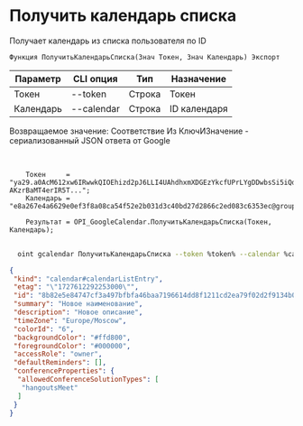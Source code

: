 ﻿---
sidebar_position: 3
---

# Получить календарь списка
 Получает календарь из списка пользователя по ID



`Функция ПолучитьКалендарьСписка(Знач Токен, Знач Календарь) Экспорт`

  | Параметр | CLI опция | Тип | Назначение |
  |-|-|-|-|
  | Токен | --token | Строка | Токен |
  | Календарь | --calendar | Строка | ID календаря |

  
  Возвращаемое значение:   Соответствие Из КлючИЗначение - сериализованный JSON ответа от Google

<br/>




```bsl title="Пример кода"
    Токен     = "ya29.a0AcM612xw6IRwwkQIOEhizd2pJ6LLI4UAhdhxmXDGEzYkcfUPrLYgDDwbsSi5iQdc78WPs_1_Qor5KipuV6mAIvr6z-AKzrBaMT4erIR5T...";
    Календарь = "e8a267e4a6629e0ef3f8a08ca54f52e2b031d3c40bd27d2866c2ed083c6353ec@group.calendar.google.com";

    Результат = OPI_GoogleCalendar.ПолучитьКалендарьСписка(Токен, Календарь);
```



```sh title="Пример команды CLI"
    
  oint gcalendar ПолучитьКалендарьСписка --token %token% --calendar %calendar%

```

```json title="Результат"
{
 "kind": "calendar#calendarListEntry",
 "etag": "\"1727612292253000\"",
 "id": "8b82e5e84747cf3a497bfbfa46baa7196614dd8f1211cd2ea79f02d2f9134b03@group.calendar.google.com",
 "summary": "Новое наименование",
 "description": "Новое описание",
 "timeZone": "Europe/Moscow",
 "colorId": "6",
 "backgroundColor": "#ffd800",
 "foregroundColor": "#000000",
 "accessRole": "owner",
 "defaultReminders": [],
 "conferenceProperties": {
  "allowedConferenceSolutionTypes": [
   "hangoutsMeet"
  ]
 }
}
```
